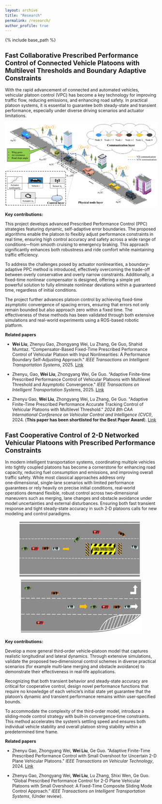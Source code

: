 ```yaml
---
layout: archive
title: "Research"
permalink: /research/
author_profile: true
---
```


{% include base_path %}

## Fast Collaborative Prescribed Performance Control of Connected Vehicle Platoons with Multilevel Thresholds and Boundary Adaptive Constraints

With the rapid advancement of connected and automated vehicles, vehicular platoon control (VPC) has become a key technology for improving traffic flow, reducing emissions, and enhancing road safety. In practical platoon systems, it is essential to guarantee both steady-state and transient performance, especially under diverse driving scenarios and actuator limitations.

<p align="center">
  <img src="/images/platoon.png" alt="" width="600">
</p>

**Key contributions:**

This project develops advanced Prescribed Performance Control (PPC) strategies featuring dynamic, self-adaptive error boundaries. The proposed algorithms enable the platoon to flexibly adjust performance constraints in real time, ensuring high control accuracy and safety across a wide range of conditions—from smooth cruising to emergency braking. This approach significantly enhances both robustness and ride comfort while maintaining traffic efficiency.

To address the challenges posed by actuator nonlinearities, a boundary-adaptive PPC method is introduced, effectively overcoming the trade-off between overly conservative and overly narrow constraints. Additionally, a fixed-time nonlinear compensator is designed, offering a simple yet powerful solution to fully eliminate nonlinear deviations within a guaranteed time, regardless of initial conditions.

The project further advances platoon control by achieving fixed-time asymptotic convergence of spacing errors, ensuring that errors not only remain bounded but also approach zero within a fixed time. The effectiveness of these methods has been validated through both extensive simulations and real-world experiments using a ROS-based robotic platform.

**Related papers**
- **Wei Liu**, Zhenyu Gao, Zhongyang Wei, Lu Zhang, Ge Guo, Shahid Mumtaz. “Compensator-Based Fixed-Time Prescribed Performance Control of Vehicular Platoon with Input Nonlinearities: A Performance Boundary Self-Adjusting Approach." *IEEE Transactions on Intelligent Transportation Systems*, 2025. [Link](https://ieeexplore.ieee.org/document/11059991/)

- Zhenyu, Gao, **Wei Liu**, Zhongyang Wei, Ge Guo. “Adaptive Finite-time Prescribed Performance Control of Vehicular Platoons with Multilevel Threshold and Asymptotic Convergence." *IEEE Transactions on Intelligent Transportation Systems*, 2025. [Link](https://ieeexplore.ieee.org/document/10878275/)

- Zhenyu Gao, **Wei Liu**, Zhongyang Wei, Lu Zhang, Ge Guo. "Adaptive Finite-Time Prescribed Performance Accurate Tracking Control of Vehicular Platoons with Multilevel Threshold." *2024 8th CAA International Conference on Vehicular Control and Intelligence (CVCI)*, 2024. (**This paper has been shortlisted for the Best Paper Award**). [Link](https://ieeexplore.ieee.org/document/10830255/)


## Fast Cooperative Control of 2-D Networked Vehicular Platoons with Prescribed Performance Constraints

In modern intelligent transportation systems, coordinating multiple vehicles into tightly coupled platoons has become a cornerstone for enhancing road capacity, reducing fuel consumption and emissions, and improving overall traffic safety. While most classical approaches address only one‑dimensional, single‑lane scenarios with limited performance guarantees or rely heavily on precise initial conditions, real‑world operations demand flexible, robust control across two‑dimensional maneuvers such as merging, lane changes and obstacle avoidance under model uncertainties and external disturbances. Ensuring both fast transient response and tight steady‑state accuracy in such 2‑D platoons calls for new modeling and control paradigms.
<div style="text-align: center;">
<img src="/images/车队变道.png" alt="" width="400" style="display:inline-block; margin-right:10px;"/>
<img src="/images/多车道融合.png" alt="" width="400" style="display:inline-block;"/></div>

**Key contributions:**

Develop a more general third‑order vehicle‑platoon model that captures realistic longitudinal and lateral dynamics. Through extensive simulations, validate the proposed two‑dimensional control schemes in diverse practical scenarios (for example multi‑lane merging and obstacle avoidance) to demonstrate their effectiveness in real‑life applications.

Recognizing that both transient behavior and steady‑state accuracy are critical for cooperative control, design novel performance functions that require no knowledge of each vehicle’s initial state yet guarantee that the platoon’s dynamic and transient performance remains within user‑specified bounds.

To accommodate the complexity of the third‑order model, introduce a sliding‑mode control strategy with built‑in convergence‑time constraints. This method accelerates the system’s settling speed and ensures both individual vehicle stability and overall platoon string stability within a predetermined time frame.

**Related papers**
- Zhenyu Gao, Zhongyang Wei, **Wei Liu**, Ge Guo. “Adaptive Finite-Time Prescribed Performance Control with Small Overshoot for Uncertain 2-D Plane Vehicular Platoons." *IEEE Transactions on Vehicular Technology*, 2024. [Link](https://ieeexplore.ieee.org/document/10684117/)

- Zhenyu Gao, Zhongyang Wei, **Wei Liu**, Lu Zhang, Shixi Wen, Ge Guo. “Global Prescribed Performance Control for 2-D Plane Vehicular Platoons with Small Overshoot: A Fixed-Time Composite Sliding Mode Control Approach.” *IEEE Transactions on Intelligent Transportation Systems*, (Under review).
